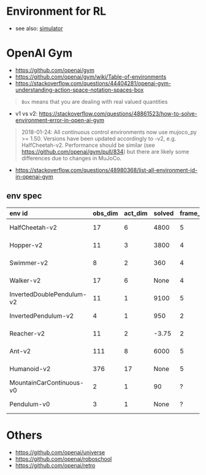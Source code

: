 # Environment for RL
* see also: [simulator](https://github.com/tttor/rl-foundation/blob/master/software/simulator.md)

# OpenAI Gym
* https://github.com/openai/gym
* https://github.com/openai/gym/wiki/Table-of-environments
* https://stackoverflow.com/questions/44404281/openai-gym-understanding-action-space-notation-spaces-box
> `Box` means that you are dealing with real valued quantities
* v1 vs v2: https://stackoverflow.com/questions/48861523/how-to-solve-environment-error-in-open-ai-gym
> 2018-01-24: All continuous control environments now use mujoco_py >= 1.50. Versions have been updated accordingly to -v2, e.g. HalfCheetah-v2. Performance should be similar (see https://github.com/openai/gym/pull/834) but there are likely some differences due to changes in MuJoCo.
* https://stackoverflow.com/questions/48980368/list-all-environment-id-in-openai-gym

## env spec
| env id | obs_dim | act_dim | solved | frame_skip | timestep_lim | act_range |
| :---   | :---    | :---    | :---   | :---       | :---         | :---
| HalfCheetah-v2 | 17 | 6 | 4800 | 5 | 1000 | (-1.0, 1.0) |
| Hopper-v2 | 11 | 3 | 3800 | 4 | 1000 | (-1.0, 1.0) |
| Swimmer-v2 | 8 | 2 | 360 | 4 |  1000 | (-1.0, 1.0) |
| Walker-v2 | 17 | 6 | None| 4 | 1000 | (-1.0, 1.0) |
| InvertedDoublePendulum-v2 | 11 | 1 | 9100 | 5 | 1000 | (-1.0, 1.0) |
| InvertedPendulum-v2 | 4 | 1 | 950 | 2 | 1000 | (-3.0, 3.0) |
| Reacher-v2 | 11 | 2 | -3.75 | 2 | 50 | (-1.0, 1.0) |
| Ant-v2 | 111 | 8 | 6000 | 5 | 1000 | (-1.0, 1.0) |
| Humanoid-v2 | 376 | 17 | None | 5 | 1000 | (-0.4, 0.4) |
| MountainCarContinuous-v0 | 2 | 1 | 90 | ? | 999 | (-1.0, 1.0) |
| Pendulum-v0 | 3 | 1 | None | ? | 200 | (-2.0, 2.0) |

# Others
* https://github.com/openai/universe
* https://github.com/openai/roboschool
* https://github.com/openai/retro
